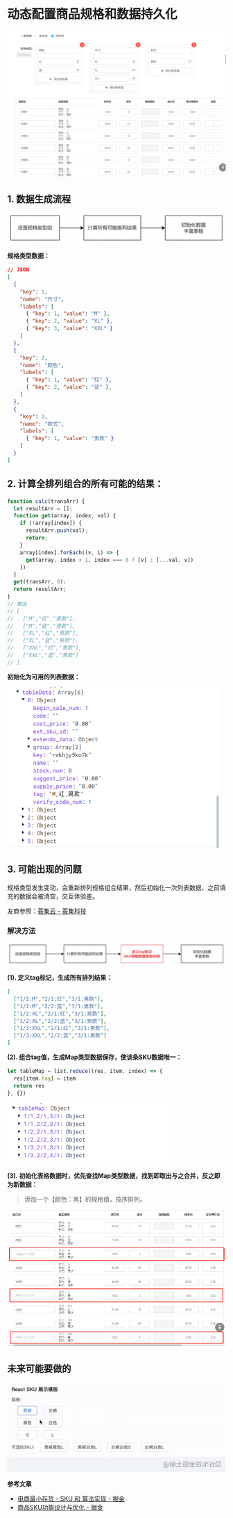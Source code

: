 # 动态配置商品规格和数据持久化

![](./images/20220605.png)

## 1. 数据生成流程

![](./images/20220605_1.jpg)

**规格类型数据：**

```json
// JSON
[
  {
    "key": 1,
    "name": "尺寸",
    "labels": [
      { "key": 1, "value": "M" },
      { "key": 2, "value": "XL" },
      { "key": 3, "value": "XXL" }
    ]
  },
  {
    "key": 2,
    "name": "颜色",
    "labels": [
      { "key": 1, "value": "红" },
      { "key": 2, "value": "蓝" },
    ]
  },
  {
    "key": 3,
    "name": "款式",
    "labels": [
      { "key": 1, "value": "男款" }
    ]
  }
]
```

## 2. 计算全排列组合的所有可能的结果：

```js
function calc(transArr) {
  let resultArr = [];
  function get(array, index, val) {
    if (!array[index]) {
      resultArr.push(val);
      return;
    }
    array[index].forEach((v, i) => {
      get(array, index + 1, index === 0 ? [v] : [...val, v])
    })
  }
  get(transArr, 0);
  return resultArr;
}
// 输出
// [
//   ["M","红","男款"],
//   ["M","蓝","男款"],
//   ["XL","红","男款"],
//   ["XL","蓝","男款"],
//   ["XXL","红","男款"],
//   ["XXL","蓝","男款"]
// ]
```

**初始化为可用的列表数据：**

![](./images/20220605_2.png)

## 3. 可能出现的问题

规格类型发生变动，会重新排列规格组合结果，然后初始化一次列表数据，之前填充的数据会被清空，交互体验差。  

友商参照：[荟集云 - 荟集科技](https://oc.huijicloud.com/)

### 解决方法

![](./images/20220605_3.jpg)

**(1). 定义tag标记，生成所有排列结果：**

```json
[
  ["1/1:M","2/1:红","3/1:男款"],
  ["1/1:M","2/2:蓝","3/1:男款"],
  ["1/2:XL","2/1:红","3/1:男款"],
  ["1/2:XL","2/2:蓝","3/1:男款"],
  ["1/3:XXL","2/1:红","3/1:男款"],
  ["1/3:XXL","2/2:蓝","3/1:男款"]
]
```

**(2). 组合tag值，生成Map类型数据保存，使该条SKU数据唯一：**

```js
let tableMap = list.reduce((res, item, index) => {
  res[item.tag] = item
  return res
}, {})
```

![](./images/20220605_4.png)

**(3). 初始化表格数据时，优先查找Map类型数据，找到即取出与之合并，反之即为新数据：**

> 添加一个【颜色：黑】的规格值，按序排列。

![](./images/20220605_5.png)

## 未来可能要做的

![](./images/20220605_6.webp)

**参考文章**
- [电商最小存货 - SKU 和 算法实现 - 掘金](https://juejin.cn/post/7002746459456176158)
- [商品SKU功能设计与优化 - 掘金](https://juejin.cn/post/6844904080008036365)